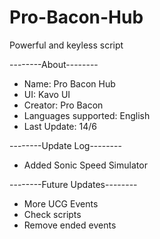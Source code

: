 # Pro-Bacon-Hub
Powerful and keyless script

--------About--------
+ Name: Pro Bacon Hub
+ UI: Kavo UI
+ Creator: Pro Bacon
+ Languages supported: English
+ Last Update: 14/6

--------Update Log--------
+ Added Sonic Speed Simulator

--------Future Updates--------
+ More UCG Events
+ Check scripts
+ Remove ended events

